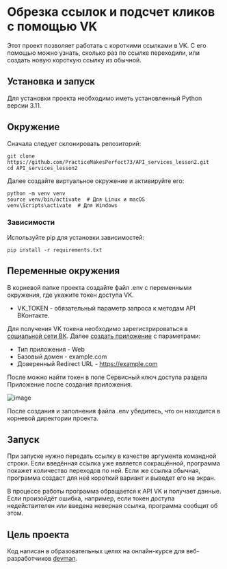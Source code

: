 # Обрезка ссылок и подсчет кликов с помощью VK

Этот проект позволяет работать с короткими ссылками в VK. 
С его помощью можно узнать, сколько раз по ссылке переходили, или создать новую короткую ссылку из обычной.

## Установка и запуск
Для установки проекта необходимо иметь установленный Python версии 3.11.

## Окружение 
Сначала следует склонировать репозиторий:

```
git clone https://github.com/PracticeMakesPerfect73/API_services_lesson2.git
cd API_services_lesson2
```
Далее создайте виртуальное окружение и активируйте его:
```
python -m venv venv  
source venv/bin/activate  # Для Linux и macOS  
venv\Scripts\activate  # Для Windows
```
### Зависимости

Используйте pip для установки зависимостей:

```pip install -r requirements.txt```

## Переменные окружения
В корневой папке проекта создайте файл .env с переменными окружения, где укажите токен доступа VK.

- VK_TOKEN - обязательный параметр запроса к методам API ВКонтакте. 

Для получения VK токена необходимо зарегистрироваться в [социальной сети ВК](https://vk.com/). 
Далее [создать приложение](https://id.vk.com/about/business/go/docs/ru/vkid/latest/vk-id/connection/create-application) с параметрами:
- Тип приложения - Web
- Базовый домен - example.com
- Доверенный Redirect URL - https://example.com

После можно найти токен в поле Cервисный ключ доступа раздела Приложение после создания приложения.

![image](https://github.com/user-attachments/assets/b84fe101-45d3-4f08-a127-fdb86c9eb574)


После создания и заполнения файла .env убедитесь, что он находится в корневой директории проекта.

## Запуск
При запуске нужно передать ссылку в качестве аргумента командной строки. 
Если введённая ссылка уже является сокращённой, программа покажет количество переходов по ней. 
Если же ссылка обычная, программа создаст для неё короткий вариант и выведет его на экран.

В процессе работы программа обращается к API VK и получает данные. 
Если произойдёт ошибка, например, если токен доступа недействителен или введена неверная ссылка, программа сообщит об этом.

## Цель проекта

Код написан в образовательных целях на онлайн-курсе для веб-разработчиков [devman](https://dvmn.org/).
